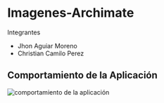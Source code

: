 # Imagenes-Archimate

Integrantes

- Jhon Aguiar Moreno
- Christian Camilo Perez 

## Comportamiento de la Aplicación

![comportamiento de la aplicación](https://user-images.githubusercontent.com/14029784/120138407-0c477280-c19c-11eb-82be-cde73f42fc00.png)

##

